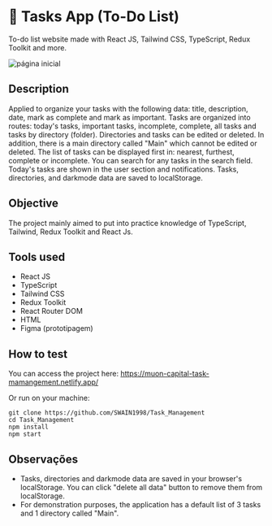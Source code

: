 # 📅 Tasks App (To-Do List)

To-do list website made with React JS, Tailwind CSS, TypeScript, Redux Toolkit and more.

![página inicial](https://i.ibb.co/rk4m5Nr/Screenshot-71.png)

## Description

Applied to organize your tasks with the following data: title, description, date, mark as complete and mark as important.
Tasks are organized into routes: today's tasks, important tasks, incomplete, complete, all tasks and tasks by directory (folder). Directories and tasks can be edited or deleted. In addition, there is a main directory called "Main" which cannot be edited or deleted.
The list of tasks can be displayed first in: nearest, furthest, complete or incomplete.
You can search for any tasks in the search field.
Today's tasks are shown in the user section and notifications.
Tasks, directories, and darkmode data are saved to localStorage.

## Objective

The project mainly aimed to put into practice knowledge of TypeScript, Tailwind, Redux Toolkit and React Js.

## Tools used

- React JS
- TypeScript
- Tailwind CSS
- Redux Toolkit
- React Router DOM
- HTML
- Figma (prototipagem)

## How to test

You can access the project here: https://muon-capital-task-mamangement.netlify.app/

Or run on your machine:

``` 
git clone https://github.com/SWAIN1998/Task_Management
cd Task_Management
npm install
npm start
```

## Observações
- Tasks, directories and darkmode data are saved in your browser's localStorage. You can click "delete all data" button to remove them from localStorage.
- For demonstration purposes, the application has a default list of 3 tasks and 1 directory called "Main".
